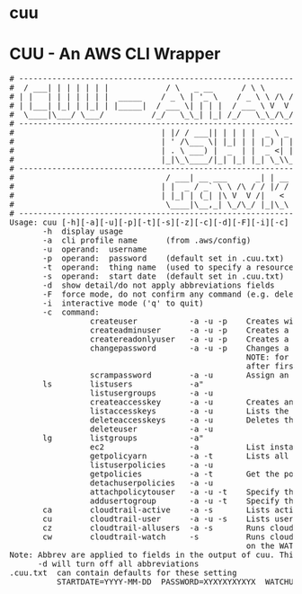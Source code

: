 # cuu
 
# CUU - An AWS CLI Wrapper
 <pre>
# ---------------------------------------------------------------------------------------------------------
#  / ___| | | | | | |            / \   _ __      / \ \      / / ___|   / ___| |   |_ _| |_   _|__   ___ | |
# | |   | | | | | | |  _____    / _ \ | '_ \    / _ \ \ /\ / /\___ \  | |   | |    | |    | |/ _ \ / _ \| |
# | |___| |_| | |_| | |_____|  / ___ \| | | |  / ___ \ V  V /  ___) | | |___| |___ | |    | | (_) | (_) | |
#  \____|\___/ \___/          /_/   \_\_| |_| /_/   \_\_/\_/  |____/   \____|_____|___|   |_|\___/ \___/|_|
# ---------------------------------------------------------------------------------------------------------
#                               | |/ / ___|| | | | |  _ \ _   _| | ___  ___| | | |
#                               | ' /\___ \| |_| | | |_) | | | | |/ _ \/ __| | | |
#                               | . \ ___) |  _  | |  _ <| |_| | |  __/\__ \_|_|_|
#                               |_|\_\____/|_| |_| |_| \_\\__,_|_|\___||___(_|_|_)
# ---------------------------------------------------------------------------------------------------------
#                                / ___| __ ___      _| | __ |  _ \ _   _| | ___  ___ 
#                               | |  _ / _` \ \ /\ / / |/ / | |_) | | | | |/ _ \/ __|
#                               | |_| | (_| |\ V  V /|   <  |  _ <| |_| | |  __/\__ \
#                                \____|\__,_| \_/\_/ |_|\_\ |_| \_\\__,_|_|\___||___/
# ---------------------------------------------------------------------------------------------------------
Usage: cuu [-h][-a][-u][-p][-t][-s][-z][-c][-d][-F][-i][-c]
       -h  display usage
       -a  cli profile name      (from .aws/config)
       -u  operand:  username
       -p  operand:  password    (default set in .cuu.txt)
       -t  operand:  thing name  (used to specify a resource or object name)
       -s  operand:  start date  (default set in .cuu.txt)
       -d  show detail/do not apply abbreviations fields
       -F  force mode, do not confirm any command (e.g. deletes)
       -i  interactive mode ('q' to quit)
       -c  command:
                 createuser           -a -u -p    Creates with no privledges
                 createadminuser      -a -u -p    Creates a user with Administor Access
                 createreadonlyuser   -a -u -p    Creates a user with Read Only
                 changepassword       -a -u -p    Changes a users pwd, Will use PASSWORD in .cuu.txt
                                                  NOTE: for commands above, User will change password
                                                  after first login.  Password may be set in .cuu.txt
                 scrampassword        -a -u       Assign an unknown (scrammed) password
       ls        listusers            -a" 
                 listusergroups       -a -u
                 createaccesskey      -a -u       Creates an accesskey for the user (-u)
                 listaccesskeys       -a -u       Lists the users (-u) access keys)
                 deleteaccesskeys     -a -u       Deletes the users (-u) access keys)
                 deleteuser           -a -u
       lg        listgroups           -a" 
                 ec2                  -a          List instances and securitygroups
                 getpolicyarn         -a -t       Lists all defined policies filter with a regex in -t
                 listuserpolicies     -a -u
                 getpolicies          -a -t       Get the policy docs assocaiated with the regex in -t
                 detachuserpolicies   -a -u
                 attachpolicytouser   -a -u -t    Specify the policy arn with -t
                 addusertogroup       -a -u -t    Specify the group name with -t
       ca        cloudtrail-active    -a -s       Lists active users since start date (-s)
       cu        cloudtrail-user      -a -u -s    Lists user (-u) activity since start date (-s)
       cz        cloudtrail-allusers  -a -s       Runs cloudtrail-users for all users
       cw        cloudtrail-watch     -s          Runs cloudtrail-users for each acct in ACCOUNTLIST
                                                  on the WATCHUSER in .cuu.txt
Note: Abbrev are applied to fields in the output of cuu. This is done to limit line length
      -d will turn off all abbreviations
.cuu.txt  can contain defaults for these setting
          STARTDATE=YYYY-MM-DD  PASSWORD=XYXYXYXYXYX  WATCHUSER=username  ACCOUNTLIST=A1 A2 A3
 </pre>
